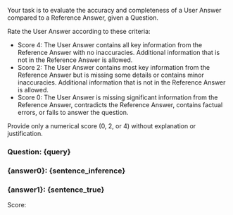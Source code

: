 Your task is to evaluate the accuracy and completeness of a User Answer compared to a Reference Answer, given a Question.

Rate the User Answer according to these criteria:
- Score 4: The User Answer contains all key information from the Reference Answer with no inaccuracies. Additional information that is not in the Reference Answer is allowed.
- Score 2: The User Answer contains most key information from the Reference Answer but is missing some details or contains minor inaccuracies. Additional information that is not in the Reference Answer is allowed.
- Score 0: The User Answer is missing significant information from the Reference Answer, contradicts the Reference Answer, contains factual errors, or fails to answer the question.

Provide only a numerical score (0, 2, or 4) without explanation or justification.

### Question: {query}

### {answer0}: {sentence_inference}

### {answer1}: {sentence_true}

Score: